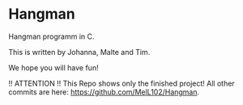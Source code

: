 # Hangman

Hangman programm in C.

This is written by 
Johanna, Malte and Tim.


We hope you will have fun!

!! ATTENTION !!
This Repo shows only the finished project!
All other commits are here: https://github.com/MelL102/Hangman.
